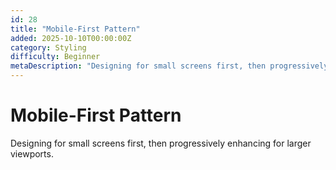```yaml
---
id: 28
title: "Mobile-First Pattern"
added: 2025-10-10T00:00:00Z
category: Styling
difficulty: Beginner
metaDescription: "Designing for small screens first, then progressively enhancing for larger viewports."
---
```


# Mobile-First Pattern

Designing for small screens first, then progressively enhancing for larger viewports.
